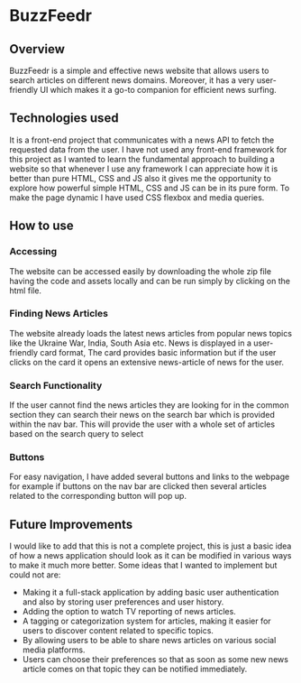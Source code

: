 # BuzzFeedr

## Overview
BuzzFeedr is a simple and effective news website that allows users to search articles on different news domains. Moreover, it has a very user-friendly UI which makes it a go-to companion for efficient news surfing.

## Technologies used
It is a front-end project that communicates with a news API to fetch the requested data from the user. I have not used any front-end framework for this project as I wanted to learn the fundamental approach to building a website so that whenever I use any framework I can appreciate how it is better than pure HTML, CSS and JS also it gives me the opportunity to explore how powerful simple HTML, CSS and JS can be in its pure form. To make the page dynamic I have used CSS flexbox and media queries.

## How to use

### Accessing
The website can be accessed easily by downloading the whole zip file having the code and assets locally  and can be run simply by clicking on the html file.


### Finding News Articles
The website already loads the latest news articles from popular news topics like the Ukraine War, India, South Asia etc. 
News is displayed in a user-friendly card format, The card provides basic information but if the user clicks on the card it opens an extensive news-article of news for the user.

### Search Functionality
If the user cannot find the news articles they are looking for in the common section they can search their news on the search bar which is provided within the nav bar. This will provide the user with a whole set of articles based on the search query to select

### Buttons
For easy navigation, I have added several buttons and links to the webpage for example if buttons on the nav bar are clicked then several articles related to the corresponding button will pop up.

## Future Improvements
I would like to add that this is not a complete project, this is just a basic idea of how a news application should look  as it can be modified in various ways to make it much more better. Some ideas that I wanted to implement but could not are:
+ Making it a full-stack application by adding basic user authentication and also by storing user preferences and user history.
+ Adding the option to watch TV reporting of news articles.
+ A tagging or categorization system for articles, making it easier for users to discover content related to specific topics.
+ By allowing users to be able to share news articles on various social media platforms.
+ Users can choose their preferences so that as soon as some new news article comes on that topic they can be notified immediately.
